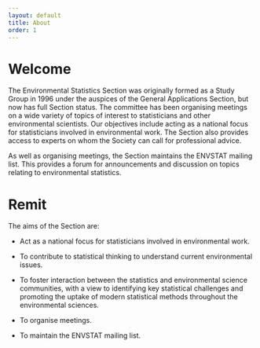 ```yaml
---
layout: default
title: About
order: 1
---
```


# Welcome

The Environmental Statistics Section was originally formed as a Study Group in 1996 under the auspices of the General Applications Section, but now has full Section status.
The committee has been organising meetings on a wide variety of topics of interest to statisticians and other environmental scientists.
Our objectives include acting as a national focus for statisticians involved in environmental work.
The Section also provides access to experts on whom the Society can call for professional advice.

As well as organising meetings, the Section maintains the ENVSTAT mailing list.
This provides a forum for announcements and discussion on topics relating to environmental statistics.

# Remit

The aims of the Section are:

- Act as a national focus for statisticians involved in environmental work.

- To contribute to statistical thinking to understand current environmental issues.

- To foster interaction between the statistics and environmental science communities, with a view to identifying key statistical challenges and promoting the uptake of modern statistical methods throughout the environmental sciences.

- To organise meetings.

- To maintain the ENVSTAT mailing list.
